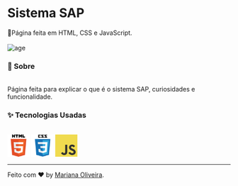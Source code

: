 # Sistema SAP
📜Página feita em HTML, CSS e JavaScript.
<br> <br>
![age](https://github.com/marioliver7/teste-sistemaSAP/blob/main/assets/Captura%20de%20tela%202022-01-05%20201559.png)

### 🧮 Sobre
<br>
Página feita para explicar o que é o sistema SAP, curiosidades e funcionalidade.

### ✨ Tecnologias Usadas 
<br>
<code><img height="50" src="https://raw.githubusercontent.com/github/explore/80688e429a7d4ef2fca1e82350fe8e3517d3494d/topics/html/html.png"></code>
<code><img height="50" src="https://raw.githubusercontent.com/github/explore/80688e429a7d4ef2fca1e82350fe8e3517d3494d/topics/css/css.png"></code>
<code><img height="50" src="https://raw.githubusercontent.com/github/explore/80688e429a7d4ef2fca1e82350fe8e3517d3494d/topics/javascript/javascript.png"></code>

---
Feito com ❤️ by [Mariana Oliveira](https://github.com/marioliver7).
